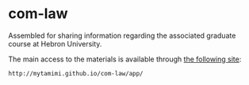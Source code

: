 com-law
=======

Assembled for sharing information regarding the associated graduate course at Hebron University.
	
The main access to the materials is available through [the following site](http://mytamimi.github.io/com-law/app/):

	http://mytamimi.github.io/com-law/app/
